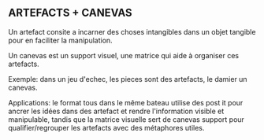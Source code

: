 ## ARTEFACTS + CANEVAS

Un artefact consite a incarner des choses intangibles dans un objet tangible pour en faciliter la manipulation.

Un canevas est un support visuel, une matrice qui aide à organiser ces artefacts.

Exemple: dans un jeu d'echec, les pieces sont des artefacts, le damier un canevas.

Applications: le format tous dans le même bateau utilise des post it pour ancrer les idées dans des artefact et rendre l'information visible et manipulable, tandis que la matrice visuelle sert de canevas support pour qualifier/regrouper les artefacts avec des métaphores utiles.


